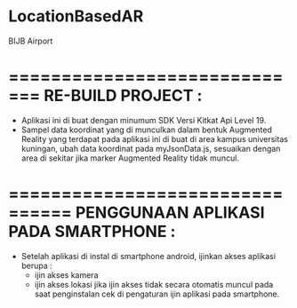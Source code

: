 # LocationBasedAR
BIJB Airport

=============================
RE-BUILD PROJECT :
=============================
- Aplikasi ini di buat dengan minumum SDK Versi Kitkat Api Level 19.
- Sampel data koordinat yang di munculkan dalam bentuk Augmented Reality yang terdapat pada aplikasi ini di buat di area kampus universitas kuningan,
  ubah data koordinat pada myJsonData.js, sesuaikan dengan area di sekitar jika marker Augmented Reality tidak muncul.

================================
PENGGUNAAN APLIKASI PADA SMARTPHONE :
================================
- Setelah aplikasi di instal di smartphone android, ijinkan akses aplikasi berupa :
  * ijin akses kamera
  * ijin akses lokasi
  jika ijin akses tidak secara otomatis muncul pada saat penginstalan cek di pengaturan ijin aplikasi pada smartphone.



